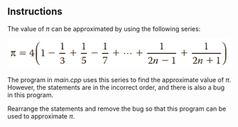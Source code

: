## Instructions
The value of *π* can be approximated by using the following series:

![Series to approximate pi](../assets/5-2.png)

The program in *main.cpp* uses this series to find the approximate value of *π*. However, the statements are in the incorrect order, and there is also a bug in this program. 

Rearrange the statements and remove the bug so that this program can be used to approximate *π*.


